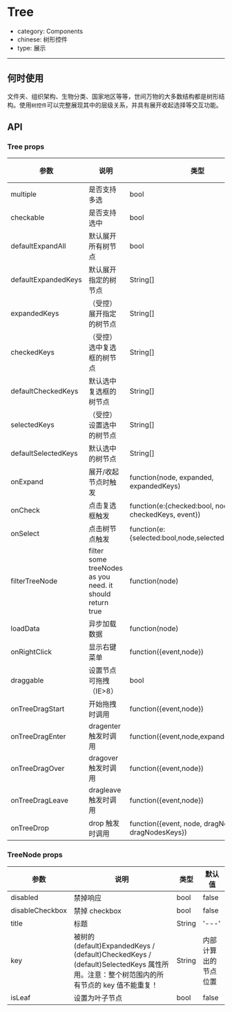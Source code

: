 # Tree

- category: Components
- chinese: 树形控件
- type: 展示

---

## 何时使用

文件夹、组织架构、生物分类、国家地区等等，世间万物的大多数结构都是树形结构。使用`树控件`可以完整展现其中的层级关系，并具有展开收起选择等交互功能。

## API

### Tree props

| 参数       | 说明                                      | 类型       | 默认值 |
|-----------|------------------------------------------|------------|--------|
|multiple | 是否支持多选 | bool | false |
|checkable | 是否支持选中 | bool   | false    |
|defaultExpandAll | 默认展开所有树节点 | bool | false |
|defaultExpandedKeys | 默认展开指定的树节点 | String[] | [] |
|expandedKeys | （受控）展开指定的树节点 | String[] | [] |
|checkedKeys | （受控）选中复选框的树节点 | String[] | [] |
|defaultCheckedKeys | 默认选中复选框的树节点 | String[] | [] |
|selectedKeys | （受控）设置选中的树节点 | String[] | - |
|defaultSelectedKeys | 默认选中的树节点 | String[] | [] |
|onExpand | 展开/收起节点时触发 | function(node, expanded, expandedKeys) | - |
|onCheck | 点击复选框触发 | function(e:{checked:bool, node, checkedKeys, event}) | - |
|onSelect | 点击树节点触发 | function(e:{selected:bool,node,selectedKeys,event}) | - |
|filterTreeNode | filter some treeNodes as you need. it should return true | function(node) | - |
|loadData | 异步加载数据 | function(node)| - |
|onRightClick | 显示右键菜单 | function({event,node}) | - |
|draggable | 设置节点可拖拽（IE>8） | bool | false |
|onTreeDragStart | 开始拖拽时调用 | function({event,node}) | - |
|onTreeDragEnter | dragenter 触发时调用 | function({event,node,expandedKeys}) | - |
|onTreeDragOver | dragover 触发时调用 | function({event,node}) | - |
|onTreeDragLeave | dragleave 触发时调用 | function({event,node}) | - |
|onTreeDrop | drop 触发时调用 | function({event, node, dragNode, dragNodesKeys}) | - |

### TreeNode props

| 参数       | 说明                                      | 类型       | 默认值 |
|-----------|------------------------------------------|------------|--------|
|disabled | 禁掉响应 | bool | false |
|disableCheckbox | 禁掉 checkbox | bool | false |
|title | 标题 | String | '---' |
|key | 被树的 (default)ExpandedKeys / (default)CheckedKeys / (default)SelectedKeys 属性所用。注意：整个树范围内的所有节点的 key 值不能重复！ | String | 内部计算出的节点位置 |
|isLeaf | 设置为叶子节点 | bool | false |
